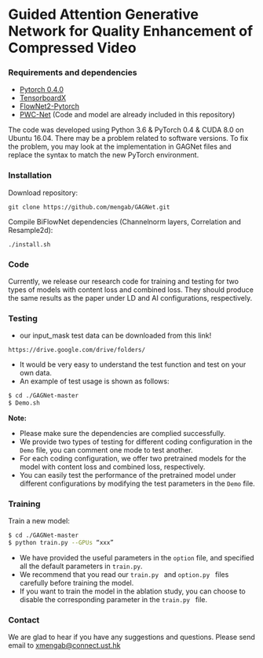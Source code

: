 # Guided Attention Generative Network for Quality Enhancement of Compressed Video

### Requirements and dependencies

- [Pytorch 0.4.0](https://pytorch.org/)
- [TensorboardX](https://github.com/lanpa/tensorboardX)
- [FlowNet2-Pytorch](https://github.com/mengab/flownet2-pytorch)
- [PWC-Net](https://github.com/mengab/PWC-Net) (Code and model are already included in this repository)

The code was developed using Python 3.6 & PyTorch 0.4 & CUDA 8.0 on Ubuntu 16.04. There may be a problem related to software versions. To fix the problem, you may look at the implementation in GAGNet files and replace the syntax to match the new PyTorch environment.

### Installation
Download repository:

    git clone https://github.com/mengab/GAGNet.git

Compile BiFlowNet dependencies (Channelnorm layers, Correlation and Resample2d):

    ./install.sh


### Code
Currently, we release our research code for training and testing for two types of models with content loss and combined loss. They should produce the same results as the paper under LD and AI configurations, respectively.

### Testing
* our input_mask test data can be downloaded from this link!
```
https://drive.google.com/drive/folders/
```

* It would be very easy to understand the test function and test on your own data.
* An example of test usage is shown as follows:
```bash 
$ cd ./GAGNet-master
$ Demo.sh
```
**Note:** 
* Please make sure the dependencies are complied successfully. 
* We provide two types of testing for different coding configuration in the `Demo` file, you can comment one mode to test another. 
* For each coding configuration, we offer two pretrained models for the model with content loss and combined loss, respectively. 
* You can easily test the performance of the pretrained model under different configurations by modifying the test parameters in the `Demo` file.


### Training

Train a new model:
```bash
$ cd ./GAGNet-master
$ python train.py --GPUs “xxx”
```

* We have provided the useful parameters in the `option` file, and specified all the default parameters in `train.py`. 
* We recommend that you read our `train.py ` and `option.py ` files carefully before training the model. 
* If you want to train the model in the ablation study, you can choose to disable the corresponding parameter in the `train.py ` file. 


### Contact
We are glad to hear if you have any suggestions and questions. 
Please send email to xmengab@connect.ust.hk
